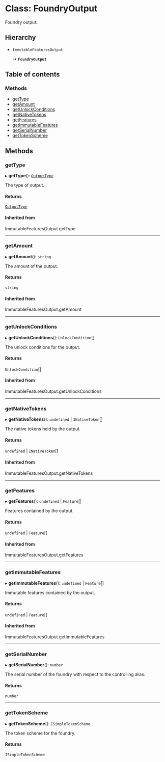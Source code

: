 # Class: FoundryOutput

Foundry output.

## Hierarchy

- `ImmutableFeaturesOutput`

  ↳ **`FoundryOutput`**

## Table of contents

### Methods

- [getType](FoundryOutput.md#gettype)
- [getAmount](FoundryOutput.md#getamount)
- [getUnlockConditions](FoundryOutput.md#getunlockconditions)
- [getNativeTokens](FoundryOutput.md#getnativetokens)
- [getFeatures](FoundryOutput.md#getfeatures)
- [getImmutableFeatures](FoundryOutput.md#getimmutablefeatures)
- [getSerialNumber](FoundryOutput.md#getserialnumber)
- [getTokenScheme](FoundryOutput.md#gettokenscheme)

## Methods

### getType

▸ **getType**(): [`OutputType`](../enums/OutputType.md)

The type of output.

#### Returns

[`OutputType`](../enums/OutputType.md)

#### Inherited from

ImmutableFeaturesOutput.getType

---

### getAmount

▸ **getAmount**(): `string`

The amount of the output.

#### Returns

`string`

#### Inherited from

ImmutableFeaturesOutput.getAmount

---

### getUnlockConditions

▸ **getUnlockConditions**(): `UnlockCondition`[]

The unlock conditions for the output.

#### Returns

`UnlockCondition`[]

#### Inherited from

ImmutableFeaturesOutput.getUnlockConditions

---

### getNativeTokens

▸ **getNativeTokens**(): `undefined` \| `INativeToken`[]

The native tokens held by the output.

#### Returns

`undefined` \| `INativeToken`[]

#### Inherited from

ImmutableFeaturesOutput.getNativeTokens

---

### getFeatures

▸ **getFeatures**(): `undefined` \| `Feature`[]

Features contained by the output.

#### Returns

`undefined` \| `Feature`[]

#### Inherited from

ImmutableFeaturesOutput.getFeatures

---

### getImmutableFeatures

▸ **getImmutableFeatures**(): `undefined` \| `Feature`[]

Immutable features contained by the output.

#### Returns

`undefined` \| `Feature`[]

#### Inherited from

ImmutableFeaturesOutput.getImmutableFeatures

---

### getSerialNumber

▸ **getSerialNumber**(): `number`

The serial number of the foundry with respect to the controlling alias.

#### Returns

`number`

---

### getTokenScheme

▸ **getTokenScheme**(): `ISimpleTokenScheme`

The token scheme for the foundry.

#### Returns

`ISimpleTokenScheme`
